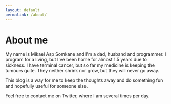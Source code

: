 ```yaml
---
layout: default
permalink: /about/
---
```


# About me

My name is Mikael Asp Somkane and I'm a dad, husband and programmer. I program
for a living, but I've been home for almost 1.5 years due to sickness. I have
terminal cancer, but so far my medicine is keeping the tumours quite. They
neither shrink nor grow, but they will never go away. 

This blog is a way for me to keep the thoughts away and do something fun and
hopefully useful for someone else.

Feel free to contact me on Twitter, where I am several times per day.


